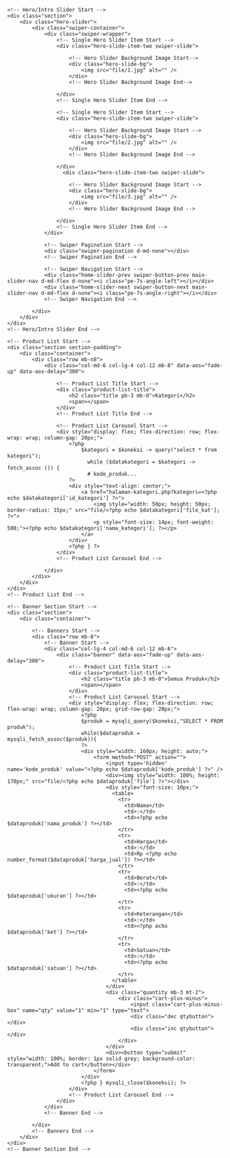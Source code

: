
<?php include 'header.php'; ?>

    <!-- Hero/Intro Slider Start -->
    <div class="section">
        <div class="hero-slider">
            <div class="swiper-container">
                <div class="swiper-wrapper">
                    <!-- Single Hero Slider Item Start -->
                    <div class="hero-slide-item-two swiper-slide">

                        <!-- Hero Slider Background Image Start-->
                        <div class="hero-slide-bg">
                            <img src="file/1.jpg" alt="" />
                        </div>
                        <!-- Hero Slider Background Image End-->

                    </div>
                    <!-- Single Hero Slider Item End -->

                    <!-- Single Hero Slider Item Start -->
                    <div class="hero-slide-item-two swiper-slide">

                        <!-- Hero Slider Background Image Start -->
                        <div class="hero-slide-bg">
                            <img src="file/2.jpg" alt="" />
                        </div>
                        <!-- Hero Slider Background Image End -->

                    </div>
                      <div class="hero-slide-item-two swiper-slide">

                        <!-- Hero Slider Background Image Start -->
                        <div class="hero-slide-bg">
                            <img src="file/3.jpg" alt="" />
                        </div>
                        <!-- Hero Slider Background Image End -->

                    </div>
                    <!-- Single Hero Slider Item End -->
                </div>

                <!-- Swiper Pagination Start -->
                <div class="swiper-pagination d-md-none"></div>
                <!-- Swiper Pagination End -->

                <!-- Swiper Navigation Start -->
                <div class="home-slider-prev swiper-button-prev main-slider-nav d-md-flex d-none"><i class="pe-7s-angle-left"></i></div>
                <div class="home-slider-next swiper-button-next main-slider-nav d-md-flex d-none"><i class="pe-7s-angle-right"></i></div>
                <!-- Swiper Navigation End -->

            </div>
        </div>
    </div>
    <!-- Hero/Intro Slider End -->

    <!-- Product List Start -->
    <div class="section section-padding">
        <div class="container">
            <div class="row mb-n8">
                <div class="col-md-6 col-lg-4 col-12 mb-8" data-aos="fade-up" data-aos-delay="300">

                    <!-- Product List Title Start -->
                    <div class="product-list-title">
                        <h2 class="title pb-3 mb-0">Kategori</h2>
                        <span></span>
                    </div>
                    <!-- Product List Title End -->

                    <!-- Product List Carousel Start -->
                    <div style="display: flex; flex-direction: row; flex-wrap: wrap; column-gap: 20px;">
                        <?php
                            $kategori = $koneksi -> query("select * from kategori");
                              while ($datakategori = $kategori -> fetch_assoc ()) {
                              # kode_produk...
                        ?>
                        <div style="text-align: center;">
                            <a href="halaman-kategori.php?kategori=<?php echo $datakategori['id_kategori'] ?>">
                                <img style="width: 50px; height: 50px; border-radius: 15px;" src="file/<?php echo $datakategori['file_kat']; ?>">
                                <p style="font-size: 14px; font-weight: 500;"><?php echo $datakategori['nama_kategori']; ?></p>
                            </a>
                        </div>
                        <?php } ?>
                    </div>
                    <!-- Product List Carousel End -->

                </div>
            </div>
        </div>
    </div>
    <!-- Product List End -->

    <!-- Banner Section Start -->
    <div class="section">
        <div class="container">

            <!-- Banners Start -->
            <div class="row mb-8">
                <!-- Banner Start -->
                <div class="col-lg-4 col-md-6 col-12 mb-6">
                    <div class="banner" data-aos="fade-up" data-aos-delay="300">
                        <!-- Product List Title Start -->
                        <div class="product-list-title">
                            <h2 class="title pb-3 mb-0">Semua Produk</h2>
                            <span></span>
                        </div>
                        <!-- Product List Carousel Start -->
                        <div style="display: flex; flex-direction: row; flex-wrap: wrap; column-gap: 20px; grid-row-gap: 20px;">
                            <?php
                            $produk = mysqli_query($koneksi,"SELECT * FROM produk");
                            while($dataproduk = mysqli_fetch_assoc($produk)){ 
                            ?>
                            <div style="width: 160px; height: auto;">
                                <form method="POST" action="">
                                    <input type='hidden' name='kode_produk' value="<?php echo $dataproduk['kode_produk'] ?>" />
                                    <div><img style="width: 100%; height: 170px;" src="file/<?php echo $dataproduk['file'] ?>"></div>
                                    <div style="font-size: 10px;">
                                      <table>
                                        <tr>
                                          <td>Nama</td>
                                          <td>:</td>
                                          <td><?php echo $dataproduk['nama_produk'] ?></td>
                                        </tr>
                                        <tr>
                                          <td>Harga</td>
                                          <td>:</td>
                                          <td>Rp <?php echo number_format($dataproduk['harga_jual']) ?></td>
                                        </tr>
                                        <tr>
                                          <td>Berat</td>
                                          <td>:</td>
                                          <td><?php echo $dataproduk['ukuran'] ?></td>
                                        </tr>
                                        <tr>
                                          <td>Keterangan</td>
                                          <td>:</td>
                                          <td><?php echo $dataproduk['ket'] ?></td>
                                        </tr>
                                        <tr>
                                          <td>Satuan</td>
                                          <td>:</td>
                                          <td><?php echo $dataproduk['satuan'] ?></td>
                                        </tr>
                                      </table>
                                    </div>
                                    <div class="quantity mb-3 mt-2">
                                        <div class="cart-plus-minus">
                                            <input class="cart-plus-minus-box" name="qty" value="1" min="1" type="text">
                                            <div class="dec qtybutton"></div>
                                            <div class="inc qtybutton"></div>
                                        </div>
                                    </div>
                                    <div><button type="submit" style="width: 100%; border: 1px solid grey; background-color: transparent;">Add to cart</button></div>
                                </form>
                            </div>
                            <?php } mysqli_close($koneksi); ?>
                        </div>
                        <!-- Product List Carousel End -->
                    </div>
                </div>
                <!-- Banner End -->

            </div>
            <!-- Banners End -->
        </div>
    </div>
    <!-- Banner Section End -->

<?php include 'footer.php'; ?>
